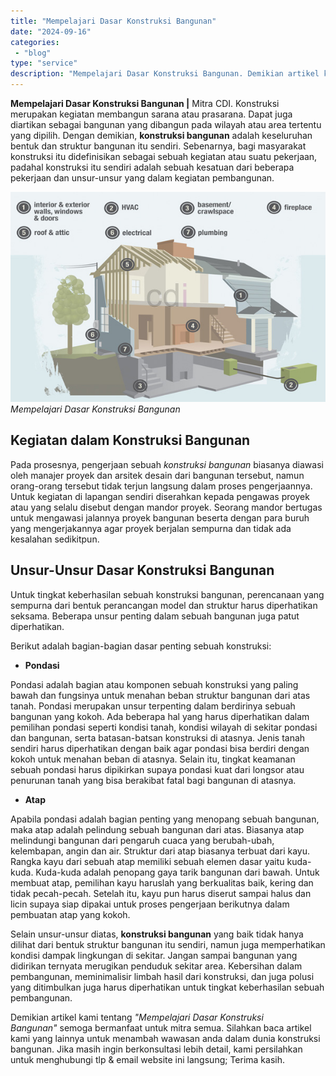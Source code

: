 ```yaml
---
title: "Mempelajari Dasar Konstruksi Bangunan"
date: "2024-09-16"
categories:
 - "blog"
type: "service"
description: "Mempelajari Dasar Konstruksi Bangunan. Demikian artikel kami tentang Mempelajari Dasar Konstruksi Bangunan semoga bermanfaat untuk mitra semua. Silahkan..."
---
```


**Mempelajari Dasar Konstruksi Bangunan |** Mitra CDI. Konstruksi merupakan kegiatan membangun sarana atau prasarana. Dapat juga diartikan sebagai bangunan yang dibangun pada wilayah atau area tertentu yang dipilih. Dengan demikian, **konstruksi bangunan** adalah keseluruhan bentuk dan struktur bangunan itu sendiri. Sebenarnya, bagi masyarakat konstruksi itu didefinisikan sebagai sebuah kegiatan atau suatu pekerjaan, padahal konstruksi itu sendiri adalah sebuah kesatuan dari beberapa pekerjaan dan unsur-unsur yang dalam kegiatan pembangunan.

![Mempelajari Dasar Konstruksi Bangunan](/images/blog/konstruksi-bangunan.jpg)
*Mempelajari Dasar Konstruksi Bangunan*

 ## Kegiatan dalam Konstruksi Bangunan

Pada prosesnya, pengerjaan sebuah _konstruksi bangunan_ biasanya diawasi oleh manajer proyek dan arsitek desain dari bangunan tersebut, namun orang-orang tersebut tidak terjun langsung dalam proses pengerjaannya. Untuk kegiatan di lapangan sendiri diserahkan kepada pengawas proyek atau yang selalu disebut dengan mandor proyek. Seorang mandor bertugas untuk mengawasi jalannya proyek bangunan beserta dengan para buruh yang mengerjakannya agar proyek berjalan sempurna dan tidak ada kesalahan sedikitpun.

 ## Unsur-Unsur Dasar Konstruksi Bangunan

Untuk tingkat keberhasilan sebuah konstruksi bangunan, perencanaan yang sempurna dari bentuk perancangan model dan struktur harus diperhatikan seksama. Beberapa unsur penting dalam sebuah bangunan juga patut diperhatikan.

Berikut adalah bagian-bagian dasar penting sebuah konstruksi:
- **Pondasi**

Pondasi adalah bagian atau komponen sebuah konstruksi yang paling bawah dan fungsinya untuk menahan beban struktur bangunan dari atas tanah. Pondasi merupakan unsur terpenting dalam berdirinya sebuah bangunan yang kokoh. Ada beberapa hal yang harus diperhatikan dalam pemilihan pondasi seperti kondisi tanah, kondisi wilayah di sekitar pondasi dan bangunan, serta batasan-batsan konstruksi di atasnya. Jenis tanah sendiri harus diperhatikan dengan baik agar pondasi bisa berdiri dengan kokoh untuk menahan beban di atasnya. Selain itu, tingkat keamanan sebuah pondasi harus dipikirkan supaya pondasi kuat dari longsor atau penurunan tanah yang bisa berakibat fatal bagi bangunan di atasnya.

- **Atap**

Apabila pondasi adalah bagian penting yang menopang sebuah bangunan, maka atap adalah pelindung sebuah bangunan dari atas. Biasanya atap melindungi bangunan dari pengaruh cuaca yang berubah-ubah, kelembapan, angin dan air. Struktur dari atap biasanya terbuat dari kayu. Rangka kayu dari sebuah atap memiliki sebuah elemen dasar yaitu kuda-kuda. Kuda-kuda adalah penopang gaya tarik bangunan dari bawah. Untuk membuat atap, pemilihan kayu haruslah yang berkualitas baik, kering dan tidak pecah-pecah. Setelah itu, kayu pun harus diserut sampai halus dan licin supaya siap dipakai untuk proses pengerjaan berikutnya dalam pembuatan atap yang kokoh.

Selain unsur-unsur diatas, **konstruksi bangunan** yang baik tidak hanya dilihat dari bentuk struktur bangunan itu sendiri, namun juga memperhatikan kondisi dampak lingkungan di sekitar. Jangan sampai bangunan yang didirikan ternyata merugikan penduduk sekitar area. Kebersihan dalam pembangunan, meminimalisir limbah hasil dari konstruksi, dan juga polusi yang ditimbulkan juga harus diperhatikan untuk tingkat keberhasilan sebuah pembangunan.

Demikian artikel kami tentang _"Mempelajari Dasar Konstruksi Bangunan"_ semoga bermanfaat untuk mitra semua. Silahkan baca artikel kami yang lainnya untuk menambah wawasan anda dalam dunia konstruksi bangunan. Jika masih ingin berkonsultasi lebih detail, kami persilahkan untuk menghubungi tlp & email website ini langsung; Terima kasih.

